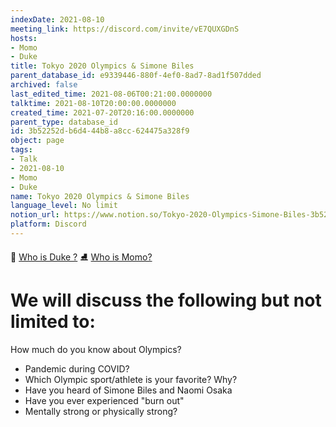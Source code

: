 ```yaml
---
indexDate: 2021-08-10
meeting_link: https://discord.com/invite/vE7QUXGDnS
hosts:
- Momo
- Duke
title: Tokyo 2020 Olympics & Simone Biles
parent_database_id: e9339446-880f-4ef0-8ad7-8ad1f507dded
archived: false
last_edited_time: 2021-08-06T00:21:00.0000000
talktime: 2021-08-10T20:00:00.0000000
created_time: 2021-07-20T20:16:00.0000000
parent_type: database_id
id: 3b52252d-b6d4-44b8-a8cc-624475a328f9
object: page
tags:
- Talk
- 2021-08-10
- Momo
- Duke
name: Tokyo 2020 Olympics & Simone Biles
language_level: No limit
notion_url: https://www.notion.so/Tokyo-2020-Olympics-Simone-Biles-3b52252db6d444b8a8cc624475a328f9
platform: Discord
---
```



👑   [Who is Duke ?](/e0958ccc596f4efea798c99507f0f16e) 
⛸️  [Who is Momo?](/23f0f26c7f1547c0b08477c0c6f1f461) 

# We will discuss the following but not limited to:
How much do you know about Olympics?
   - Pandemic during COVID?
   - Which Olympic sport/athlete is your favorite? Why?
   - Have you heard of Simone Biles and Naomi Osaka
   - Have you ever experienced "burn out"
   - Mentally strong or physically strong?




